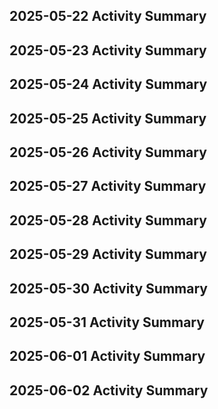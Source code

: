 ## 2025-05-22 Activity Summary
## 2025-05-23 Activity Summary
## 2025-05-24 Activity Summary
## 2025-05-25 Activity Summary
## 2025-05-26 Activity Summary
## 2025-05-27 Activity Summary
## 2025-05-28 Activity Summary
## 2025-05-29 Activity Summary
## 2025-05-30 Activity Summary
## 2025-05-31 Activity Summary
## 2025-06-01 Activity Summary
## 2025-06-02 Activity Summary
